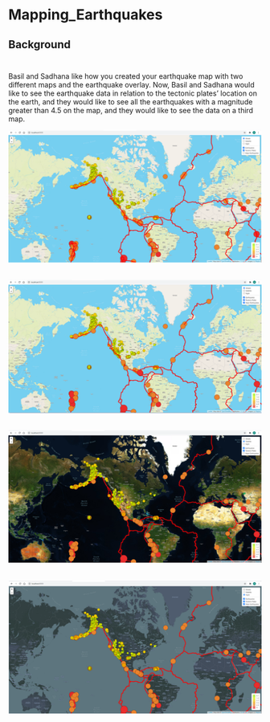 # Mapping_Earthquakes

## Background<br><br>
Basil and Sadhana like how you created your earthquake map with two different maps and the earthquake overlay. Now, Basil and Sadhana would like to see the earthquake data in relation to the tectonic plates’ location on the earth, and they would like to see all the earthquakes with a magnitude greater than 4.5 on the map, and they would like to see the data on a third map.

![streets](streets.png)<br><br>

![all_earthquakes](all_earthquakes.png)<br><br>

![tectonic_plates](tectonic_plates.png)<br><br>

![night](night.png)

